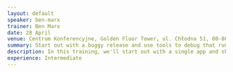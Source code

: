 ```yaml
---
layout: default
speaker: ben-marx
trainer: Ben Marx
date: 28 April
venue: Centrum Konferencyjne, Golden Floor Tower, ul. Chłodna 51, 00-867 Warszawa
summary: Start out with a buggy release and use tools to debug that running instance.
description: In this training, we'll start out with a single app and show how you can identify and fix bottlenecks in a running system. You'll learn how to make a release and then debug it. Once we've instrumented a single node release, we'll move to a multi-node release instrument with distributed traces and then resolve the issues. In the latter half of the training, we'll simulate a multi-node app and show how we can use distributed traces to identify bottlenecks and resolve them. By the training's end, you should have tools and strategies to identify and resolve production issues.
experience: Intermediate
---
```

